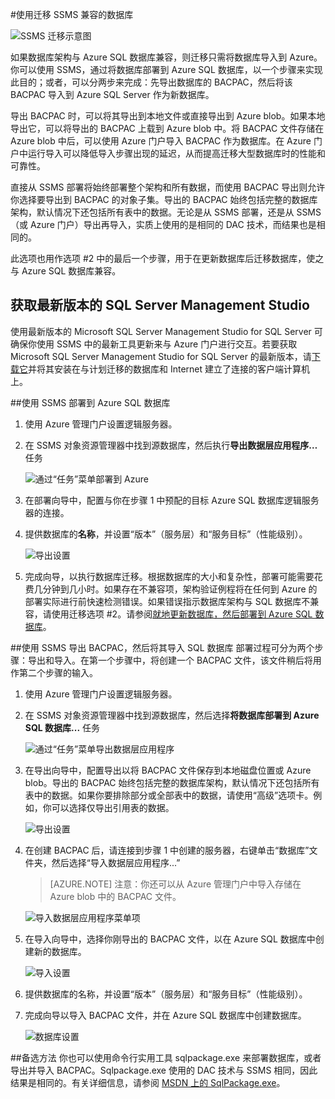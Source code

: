 <properties
   pageTitle="使用 SSMS 迁移到 SQL 数据库"
   description="Microsoft Azure SQL 数据库, 迁移 SQL 数据库, 使用 ssms 迁移"
   services="sql-database"
   documentationCenter=""
   authors="carlrabeler"
   manager="jeffreyg"
   editor=""/>

<tags
   ms.service="sql-database"
   ms.date="08/24/2015"
   wacn.date="11/02/2015"/>

#使用迁移 SSMS 兼容的数据库

![SSMS 迁移示意图](./media/sql-database-migrate-ssms/01SSMSDiagram.png)

如果数据库架构与 Azure SQL 数据库兼容，则迁移只需将数据库导入到 Azure。你可以使用 SSMS，通过将数据库部署到 Azure SQL 数据库，以一个步骤来实现此目的；或者，可以分两步来完成：先导出数据库的 BACPAC，然后将该 BACPAC 导入到 Azure SQL Server 作为新数据库。

导出 BACPAC 时，可以将其导出到本地文件或直接导出到 Azure blob。如果本地导出它，可以将导出的 BACPAC 上载到 Azure blob 中。将 BACPAC 文件存储在 Azure blob 中后，可以使用 Azure 门户导入 BACPAC 作为数据库。在 Azure 门户中运行导入可以降低导入步骤出现的延迟，从而提高迁移大型数据库时的性能和可靠性。

直接从 SSMS 部署将始终部署整个架构和所有数据，而使用 BACPAC 导出则允许你选择要导出到 BACPAC 的对象子集。导出的 BACPAC 始终包括完整的数据库架构，默认情况下还包括所有表中的数据。无论是从 SSMS 部署，还是从 SSMS（或 Azure 门户）导出再导入，实质上使用的是相同的 DAC 技术，而结果也是相同的。

此选项也用作选项 #2 中的最后一个步骤，用于在更新数据库后迁移数据库，使之与 Azure SQL 数据库兼容。

## 获取最新版本的 SQL Server Management Studio

使用最新版本的 Microsoft SQL Server Management Studio for SQL Server 可确保你使用 SSMS 中的最新工具更新来与 Azure 门户进行交互。若要获取 Microsoft SQL Server Management Studio for SQL Server 的最新版本，请[下载它](https://msdn.microsoft.com/library/mt238290.aspx)并将其安装在与计划迁移的数据库和 Internet 建立了连接的客户端计算机上。

##使用 SSMS 部署到 Azure SQL 数据库
1.	使用 Azure 管理门户设置逻辑服务器。
2.	在 SSMS 对象资源管理器中找到源数据库，然后执行**导出数据层应用程序…** 任务

	![通过“任务”菜单部署到 Azure](./media/sql-database-migrate-ssms/02MigrateusingSSMS.png)

3.	在部署向导中，配置与你在步骤 1 中预配的目标 Azure SQL 数据库逻辑服务器的连接。
4.	提供数据库的**名称**，并设置“版本”（服务层）和“服务目标”（性能级别）。<!--有关配置这些设置的详细信息，请参阅 [Azure SQL 数据库服务层](sql-database-service-tiers.md)。-->

	![导出设置](./media/sql-database-migrate-ssms/03MigrateusingSSMS.png)

5.	完成向导，以执行数据库迁移。根据数据库的大小和复杂性，部署可能需要花费几分钟到几小时。如果存在不兼容项，架构验证例程将在任何到 Azure 的部署实际进行前快速检测错误。如果错误指示数据库架构与 SQL 数据库不兼容，请使用迁移选项 #2。请参阅[就地更新数据库，然后部署到 Azure SQL 数据库](/documentation/articles/sql-database-migrate-visualstudio-ssdt)。

##使用 SSMS 导出 BACPAC，然后将其导入 SQL 数据库
部署过程可分为两个步骤：导出和导入。在第一个步骤中，将创建一个 BACPAC 文件，该文件稍后将用作第二个步骤的输入。

1.	使用 Azure 管理门户设置逻辑服务器。
2.	在 SSMS 对象资源管理器中找到源数据库，然后选择**将数据库部署到 Azure SQL 数据库...** 任务

	![通过“任务”菜单导出数据层应用程序](./media/sql-database-migrate-ssms/04MigrateusingSSMS.png)

3. 在导出向导中，配置导出以将 BACPAC 文件保存到本地磁盘位置或 Azure blob。导出的 BACPAC 始终包括完整的数据库架构，默认情况下还包括所有表中的数据。如果你要排除部分或全部表中的数据，请使用“高级”选项卡。例如，你可以选择仅导出引用表的数据。

	![导出设置](./media/sql-database-migrate-ssms/05MigrateusingSSMS.png)

4.	在创建 BACPAC 后，请连接到步骤 1 中创建的服务器，右键单击“数据库”文件夹，然后选择“导入数据层应用程序...”
	
	>[AZURE.NOTE] 注意：你还可以从 Azure 管理门户中导入存储在 Azure blob 中的 BACPAC 文件。

	![导入数据层应用程序菜单项](./media/sql-database-migrate-ssms/06MigrateusingSSMS.png)

5.	在导入向导中，选择你刚导出的 BACPAC 文件，以在 Azure SQL 数据库中创建新的数据库。

	![导入设置](./media/sql-database-migrate-ssms/07MigrateusingSSMS.png)

6.	提供数据库的名称，并设置“版本”（服务层）和“服务目标”（性能级别）。

7.	完成向导以导入 BACPAC 文件，并在 Azure SQL 数据库中创建数据库。

	![数据库设置](./media/sql-database-migrate-ssms/08MigrateusingSSMS.png)

##备选方法
你也可以使用命令行实用工具 sqlpackage.exe 来部署数据库，或者导出并导入 BACPAC。Sqlpackage.exe 使用的 DAC 技术与 SSMS 相同，因此结果是相同的。有关详细信息，请参阅 [MSDN 上的 SqlPackage.exe](https://msdn.microsoft.com/zh-cn/library/hh550080.aspx)。

<!---HONumber=76-->